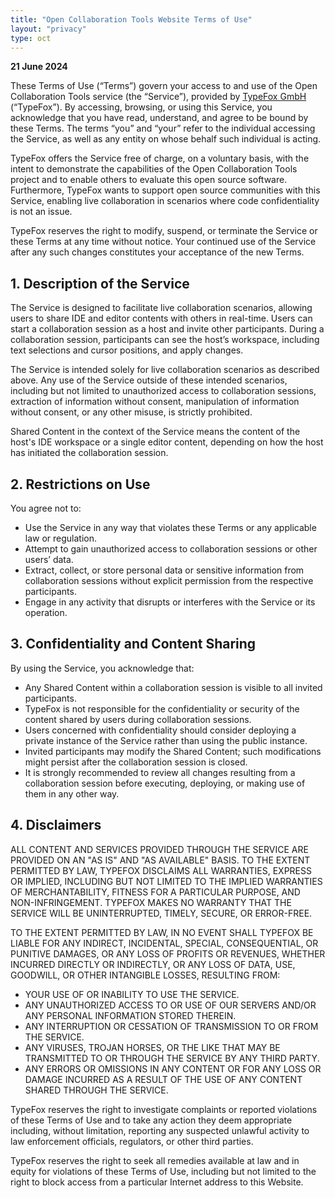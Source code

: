 ```yaml
---
title: "Open Collaboration Tools Website Terms of Use"
layout: "privacy"
type: oct
---
```


**21 June 2024**

These Terms of Use (“Terms”) govern your access to and use of the Open Collaboration Tools service (the “Service”), provided by [TypeFox GmbH](https://www.typefox.io/) (“TypeFox”). By accessing, browsing, or using this Service, you acknowledge that you have read, understand, and agree to be bound by these Terms. The terms “you” and “your” refer to the individual accessing the Service, as well as any entity on whose behalf such individual is acting.

TypeFox offers the Service free of charge, on a voluntary basis, with the intent to demonstrate the capabilities of the Open Collaboration Tools project and to enable others to evaluate this open source software. Furthermore, TypeFox wants to support open source communities with this Service, enabling live collaboration in scenarios where code confidentiality is not an issue.

TypeFox reserves the right to modify, suspend, or terminate the Service or these Terms at any time without notice. Your continued use of the Service after any such changes constitutes your acceptance of the new Terms.

## 1. Description of the Service

The Service is designed to facilitate live collaboration scenarios, allowing users to share IDE and editor contents with others in real-time. Users can start a collaboration session as a host and invite other participants. During a collaboration session, participants can see the host’s workspace, including text selections and cursor positions, and apply changes.

The Service is intended solely for live collaboration scenarios as described above. Any use of the Service outside of these intended scenarios, including but not limited to unauthorized access to collaboration sessions, extraction of information without consent, manipulation of information without consent, or any other misuse, is strictly prohibited.

Shared Content in the context of the Service means the content of the host's IDE workspace or a single editor content, depending on how the host has initiated the collaboration session.

## 2. Restrictions on Use

You agree not to:
- Use the Service in any way that violates these Terms or any applicable law or regulation.
- Attempt to gain unauthorized access to collaboration sessions or other users’ data.
- Extract, collect, or store personal data or sensitive information from collaboration sessions without explicit permission from the respective participants.
- Engage in any activity that disrupts or interferes with the Service or its operation.

## 3. Confidentiality and Content Sharing

By using the Service, you acknowledge that:
- Any Shared Content within a collaboration session is visible to all invited participants.
- TypeFox is not responsible for the confidentiality or security of the content shared by users during collaboration sessions.
- Users concerned with confidentiality should consider deploying a private instance of the Service rather than using the public instance.
- Invited participants may modify the Shared Content; such modifications might persist after the collaboration session is closed.
- It is strongly recommended to review all changes resulting from a collaboration session before executing, deploying, or making use of them in any other way.

## 4. Disclaimers

ALL CONTENT AND SERVICES PROVIDED THROUGH THE SERVICE ARE PROVIDED ON AN "AS IS" AND "AS AVAILABLE" BASIS. TO THE EXTENT PERMITTED BY LAW, TYPEFOX DISCLAIMS ALL WARRANTIES, EXPRESS OR IMPLIED, INCLUDING BUT NOT LIMITED TO THE IMPLIED WARRANTIES OF MERCHANTABILITY, FITNESS FOR A PARTICULAR PURPOSE, AND NON-INFRINGEMENT. TYPEFOX MAKES NO WARRANTY THAT THE SERVICE WILL BE UNINTERRUPTED, TIMELY, SECURE, OR ERROR-FREE.

TO THE EXTENT PERMITTED BY LAW, IN NO EVENT SHALL TYPEFOX BE LIABLE FOR ANY INDIRECT, INCIDENTAL, SPECIAL, CONSEQUENTIAL, OR PUNITIVE DAMAGES, OR ANY LOSS OF PROFITS OR REVENUES, WHETHER INCURRED DIRECTLY OR INDIRECTLY, OR ANY LOSS OF DATA, USE, GOODWILL, OR OTHER INTANGIBLE LOSSES, RESULTING FROM:
- YOUR USE OF OR INABILITY TO USE THE SERVICE.
- ANY UNAUTHORIZED ACCESS TO OR USE OF OUR SERVERS AND/OR ANY PERSONAL INFORMATION STORED THEREIN.
- ANY INTERRUPTION OR CESSATION OF TRANSMISSION TO OR FROM THE SERVICE.
- ANY VIRUSES, TROJAN HORSES, OR THE LIKE THAT MAY BE TRANSMITTED TO OR THROUGH THE SERVICE BY ANY THIRD PARTY.
- ANY ERRORS OR OMISSIONS IN ANY CONTENT OR FOR ANY LOSS OR DAMAGE INCURRED AS A RESULT OF THE USE OF ANY CONTENT SHARED THROUGH THE SERVICE.

TypeFox reserves the right to investigate complaints or reported violations of these Terms of Use and to take any action they deem appropriate including, without limitation, reporting any suspected unlawful activity to law enforcement officials, regulators, or other third parties.

TypeFox reserves the right to seek all remedies available at law and in equity for violations of these Terms of Use, including but not limited to the right to block access from a particular Internet address to this Website.
